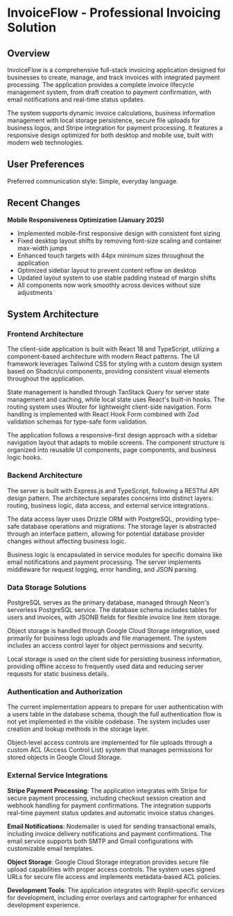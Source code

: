 # InvoiceFlow - Professional Invoicing Solution

## Overview

InvoiceFlow is a comprehensive full-stack invoicing application designed for businesses to create, manage, and track invoices with integrated payment processing. The application provides a complete invoice lifecycle management system, from draft creation to payment confirmation, with email notifications and real-time status updates.

The system supports dynamic invoice calculations, business information management with local storage persistence, secure file uploads for business logos, and Stripe integration for payment processing. It features a responsive design optimized for both desktop and mobile use, built with modern web technologies.

## User Preferences

Preferred communication style: Simple, everyday language.

## Recent Changes

**Mobile Responsiveness Optimization (January 2025)**
- Implemented mobile-first responsive design with consistent font sizing
- Fixed desktop layout shifts by removing font-size scaling and container max-width jumps
- Enhanced touch targets with 44px minimum sizes throughout the application
- Optimized sidebar layout to prevent content reflow on desktop
- Updated layout system to use stable padding instead of margin shifts
- All components now work smoothly across devices without size adjustments

## System Architecture

### Frontend Architecture
The client-side application is built with React 18 and TypeScript, utilizing a component-based architecture with modern React patterns. The UI framework leverages Tailwind CSS for styling with a custom design system based on Shadcn/ui components, providing consistent visual elements throughout the application.

State management is handled through TanStack Query for server state management and caching, while local state uses React's built-in hooks. The routing system uses Wouter for lightweight client-side navigation. Form handling is implemented with React Hook Form combined with Zod validation schemas for type-safe form validation.

The application follows a responsive-first design approach with a sidebar navigation layout that adapts to mobile screens. The component structure is organized into reusable UI components, page components, and business logic hooks.

### Backend Architecture
The server is built with Express.js and TypeScript, following a RESTful API design pattern. The architecture separates concerns into distinct layers: routing, business logic, data access, and external service integrations.

The data access layer uses Drizzle ORM with PostgreSQL, providing type-safe database operations and migrations. The storage layer is abstracted through an interface pattern, allowing for potential database provider changes without affecting business logic.

Business logic is encapsulated in service modules for specific domains like email notifications and payment processing. The server implements middleware for request logging, error handling, and JSON parsing.

### Data Storage Solutions
PostgreSQL serves as the primary database, managed through Neon's serverless PostgreSQL service. The database schema includes tables for users and invoices, with JSONB fields for flexible invoice line item storage.

Object storage is handled through Google Cloud Storage integration, used primarily for business logo uploads and file management. The system includes an access control layer for object permissions and security.

Local storage is used on the client side for persisting business information, providing offline access to frequently used data and reducing server requests for static business details.

### Authentication and Authorization
The current implementation appears to prepare for user authentication with a users table in the database schema, though the full authentication flow is not yet implemented in the visible codebase. The system includes user creation and lookup methods in the storage layer.

Object-level access controls are implemented for file uploads through a custom ACL (Access Control List) system that manages permissions for stored objects in Google Cloud Storage.

### External Service Integrations

**Stripe Payment Processing**: The application integrates with Stripe for secure payment processing, including checkout session creation and webhook handling for payment confirmations. The integration supports real-time payment status updates and automatic invoice status changes.

**Email Notifications**: Nodemailer is used for sending transactional emails, including invoice delivery notifications and payment confirmations. The email service supports both SMTP and Gmail configurations with customizable email templates.

**Object Storage**: Google Cloud Storage integration provides secure file upload capabilities with proper access controls. The system uses signed URLs for secure file access and implements metadata-based ACL policies.

**Development Tools**: The application integrates with Replit-specific services for development, including error overlays and cartographer for enhanced development experience.
